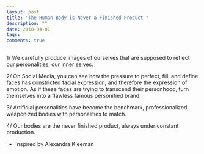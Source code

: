 ```yaml
---
layout: post
title: "The Human Body is Never a Finished Product "
description: ""
date: 2018-04-01
tags: 
comments: true
---
```



1/ We carefully produce images of ourselves that are supposed to reflect our personalities, our inner selves.

2/ On Social Media, you can see how the pressure to perfect, fill, and define faces has constricted facial expression, and therefore the expression of emotion. As if these faces are trying to transcend their personhood, turn themselves into a flawless famous personified brand.

3/ Artificial personalities have become the benchmark, professionalized, weaponized bodies with personalities to match.

4/ Our bodies are the never finished product, always under constant production.

* Inspired by Alexandra Kleeman
